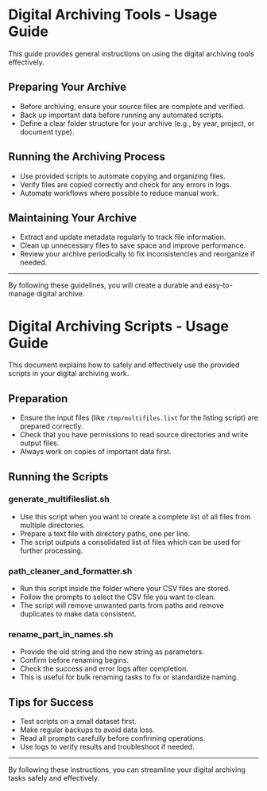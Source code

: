 # Digital Archiving Tools - Usage Guide

This guide provides general instructions on using the digital archiving tools effectively.

## Preparing Your Archive

- Before archiving, ensure your source files are complete and verified.
- Back up important data before running any automated scripts.
- Define a clear folder structure for your archive (e.g., by year, project, or document type).

## Running the Archiving Process

- Use provided scripts to automate copying and organizing files.
- Verify files are copied correctly and check for any errors in logs.
- Automate workflows where possible to reduce manual work.

## Maintaining Your Archive

- Extract and update metadata regularly to track file information.
- Clean up unnecessary files to save space and improve performance.
- Review your archive periodically to fix inconsistencies and reorganize if needed.

---

By following these guidelines, you will create a durable and easy-to-manage digital archive.


# Digital Archiving Scripts - Usage Guide

This document explains how to safely and effectively use the provided scripts in your digital archiving work.

## Preparation

- Ensure the input files (like `/tmp/multifiles.list` for the listing script) are prepared correctly.
- Check that you have permissions to read source directories and write output files.
- Always work on copies of important data first.

## Running the Scripts

### generate_multifileslist.sh

- Use this script when you want to create a complete list of all files from multiple directories.
- Prepare a text file with directory paths, one per line.
- The script outputs a consolidated list of files which can be used for further processing.

### path_cleaner_and_formatter.sh

- Run this script inside the folder where your CSV files are stored.
- Follow the prompts to select the CSV file you want to clean.
- The script will remove unwanted parts from paths and remove duplicates to make data consistent.

### rename_part_in_names.sh

- Provide the old string and the new string as parameters.
- Confirm before renaming begins.
- Check the success and error logs after completion.
- This is useful for bulk renaming tasks to fix or standardize naming.

## Tips for Success

- Test scripts on a small dataset first.
- Make regular backups to avoid data loss.
- Read all prompts carefully before confirming operations.
- Use logs to verify results and troubleshoot if needed.

---

By following these instructions, you can streamline your digital archiving tasks safely and effectively.

